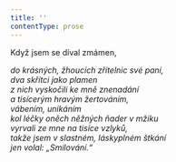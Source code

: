 ```yaml
---
title: ''
contentType: prose
---
```


Když jsem se díval zmámen,

_do krásných, žhoucích zřítelnic své paní,  
dva skřítci jako plamen  
z nich vyskočili ke mně znenadání  
a tisícerým hravým žertováním,  
vábením, unikáním  
kol léčky oněch něžných ňader v mžiku  
vyrvali ze mne na tisíce vzlyků,  
takže jsem v slastném, láskyplném štkání  
jen volal: „Smilování.“_
